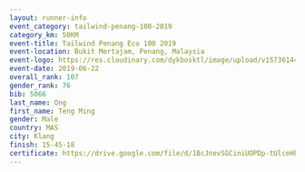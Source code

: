 ```yaml
--- 
layout: runner-info 
event_category: tailwind-penang-100-2019 
category_km: 50KM 
event-title: Tailwind Penang Eco 100 2019 
event-location: Bukit Mertajam, Penang, Malaysia 
event-logo: https://res.cloudinary.com/dykbosktl/image/upload/v1573614442/Logo/Logo_gqlzi3.jpg 
event-date: 2019-06-22 
overall_rank: 107
gender_rank: 76
bib: 5066
last_name: Ong
first_name: Teng Ming
gender: Male
country: MAS
city: Klang
finish: 15-45-18
certificate: https://drive.google.com/file/d/1BcJnevSGCiniUOPDp-tUlceHbqnabSWq/view?usp=sharing
--- 
```

